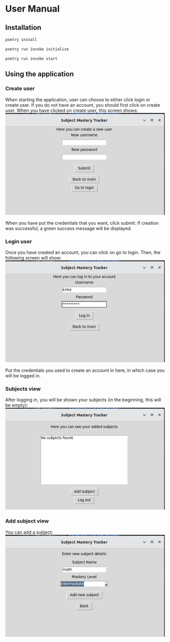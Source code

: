 # User Manual

## Installation
```
poetry install
```
```
poetry run invoke initialize
```
```
poetry run invoke start
```
## Using the application
### Create user
When starting the application, user can choose to either click login or create user. If you do not have an account, you should first click on create user. When you have clicked on create user, this screen shows:
![Create User View](./images/create_account_view.png)

When you have put the credentials that you want, click submit. If creation was successful, a green success message will be displayed.

### Login user
Once you have created an account, you can click on go to login. Then, the following screen will show:
![Login View](./images/login_view.png)

Put the credentials you used to create an account in here, in which case you will be logged in.

### Subjects view
After logging in, you will be shown your subjects (in the beginning, this will be empty):
![Subjects View](./images/subjects_view.png)

### Add subject view
You can add a subject:
![Subjects View](./images/add_subject_view.png)



